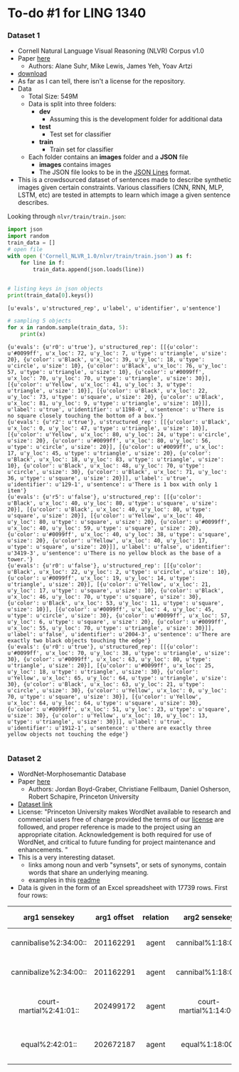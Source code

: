 # To-do #1 for LING 1340


### Dataset 1
- Cornell Natural Language Visual Reasoning (NLVR) Corpus v1.0
- Paper [here](http://alanesuhr.com/suhr2017.pdf)
    - Authors: Alane Suhr, Mike Lewis, James Yeh, Yoav Artzi
- [download](https://github.com/clic-lab/nlvr)
- As far as I can tell, there isn't a license for the repository.
- Data
    - Total Size: 549M
    - Data is split into three folders:
        - **dev**
            - Assuming this is the development folder for additional data
        - **test**
            - Test set for classifier
        - **train**
            - Train set for classifier
    - Each folder contains an **images** folder and a **JSON** file
        - **images** contains images 
        - The JSON file looks to be in the [JSON Lines](http://jsonlines.org/) format. 
- This is a crowdsourced dataset of sentences made to describe synthetic images given certain constraints. Various classifiers (CNN, RNN, MLP, LSTM, etc) are tested in attempts to learn which image a given sentence describes.
        

Looking through `nlvr/train/train.json`:

```python
import json
import random
train_data = []
# open file
with open ('Cornell_NLVR_1.0/nlvr/train/train.json') as f:
    for line in f:
        train_data.append(json.loads(line))
        
```


```python
# listing keys in json objects
print(train_data[0].keys())
```

    [u'evals', u'structured_rep', u'label', u'identifier', u'sentence']



```python
# sampling 5 objects
for x in random.sample(train_data, 5):
    print(x)
```

    {u'evals': {u'r0': u'true'}, u'structured_rep': [[{u'color': u'#0099ff', u'x_loc': 72, u'y_loc': 7, u'type': u'triangle', u'size': 20}, {u'color': u'Black', u'x_loc': 39, u'y_loc': 18, u'type': u'circle', u'size': 10}, {u'color': u'Black', u'x_loc': 76, u'y_loc': 57, u'type': u'triangle', u'size': 10}, {u'color': u'#0099ff', u'x_loc': 70, u'y_loc': 70, u'type': u'triangle', u'size': 30}], [{u'color': u'Yellow', u'x_loc': 41, u'y_loc': 3, u'type': u'triangle', u'size': 10}], [{u'color': u'Black', u'x_loc': 22, u'y_loc': 73, u'type': u'square', u'size': 20}, {u'color': u'Black', u'x_loc': 81, u'y_loc': 9, u'type': u'triangle', u'size': 10}]], u'label': u'true', u'identifier': u'1198-0', u'sentence': u'There is no square closely touching the bottom of a box.'}
    {u'evals': {u'r2': u'true'}, u'structured_rep': [[{u'color': u'Black', u'x_loc': 0, u'y_loc': 47, u'type': u'triangle', u'size': 10}], [{u'color': u'Yellow', u'x_loc': 80, u'y_loc': 24, u'type': u'circle', u'size': 20}, {u'color': u'#0099ff', u'x_loc': 80, u'y_loc': 56, u'type': u'circle', u'size': 20}], [{u'color': u'#0099ff', u'x_loc': 17, u'y_loc': 45, u'type': u'triangle', u'size': 20}, {u'color': u'Black', u'x_loc': 18, u'y_loc': 83, u'type': u'triangle', u'size': 10}, {u'color': u'Black', u'x_loc': 48, u'y_loc': 70, u'type': u'circle', u'size': 30}, {u'color': u'Black', u'x_loc': 71, u'y_loc': 36, u'type': u'square', u'size': 20}]], u'label': u'true', u'identifier': u'129-1', u'sentence': u'There is 1 box with only 1 item'}
    {u'evals': {u'r5': u'false'}, u'structured_rep': [[{u'color': u'Black', u'x_loc': 40, u'y_loc': 80, u'type': u'square', u'size': 20}], [{u'color': u'Black', u'x_loc': 40, u'y_loc': 80, u'type': u'square', u'size': 20}], [{u'color': u'Yellow', u'x_loc': 40, u'y_loc': 80, u'type': u'square', u'size': 20}, {u'color': u'#0099ff', u'x_loc': 40, u'y_loc': 59, u'type': u'square', u'size': 20}, {u'color': u'#0099ff', u'x_loc': 40, u'y_loc': 38, u'type': u'square', u'size': 20}, {u'color': u'Yellow', u'x_loc': 40, u'y_loc': 17, u'type': u'square', u'size': 20}]], u'label': u'false', u'identifier': u'3419-3', u'sentence': u'There is no yellow block as the base of a tower.'}
    {u'evals': {u'r0': u'false'}, u'structured_rep': [[{u'color': u'Black', u'x_loc': 22, u'y_loc': 2, u'type': u'circle', u'size': 10}, {u'color': u'#0099ff', u'x_loc': 19, u'y_loc': 14, u'type': u'triangle', u'size': 20}], [{u'color': u'Yellow', u'x_loc': 21, u'y_loc': 17, u'type': u'square', u'size': 10}, {u'color': u'Black', u'x_loc': 46, u'y_loc': 70, u'type': u'square', u'size': 30}, {u'color': u'Black', u'x_loc': 53, u'y_loc': 11, u'type': u'square', u'size': 10}], [{u'color': u'#0099ff', u'x_loc': 4, u'y_loc': 45, u'type': u'circle', u'size': 30}, {u'color': u'#0099ff', u'x_loc': 57, u'y_loc': 6, u'type': u'square', u'size': 20}, {u'color': u'#0099ff', u'x_loc': 55, u'y_loc': 70, u'type': u'triangle', u'size': 30}]], u'label': u'false', u'identifier': u'2004-3', u'sentence': u'There are exactly two black objects touching the edge'}
    {u'evals': {u'r0': u'true'}, u'structured_rep': [[{u'color': u'#0099ff', u'x_loc': 70, u'y_loc': 38, u'type': u'triangle', u'size': 30}, {u'color': u'#0099ff', u'x_loc': 63, u'y_loc': 80, u'type': u'triangle', u'size': 20}], [{u'color': u'#0099ff', u'x_loc': 25, u'y_loc': 18, u'type': u'triangle', u'size': 30}, {u'color': u'Yellow', u'x_loc': 65, u'y_loc': 64, u'type': u'triangle', u'size': 30}, {u'color': u'Black', u'x_loc': 63, u'y_loc': 21, u'type': u'circle', u'size': 30}, {u'color': u'Yellow', u'x_loc': 0, u'y_loc': 70, u'type': u'square', u'size': 30}], [{u'color': u'Yellow', u'x_loc': 64, u'y_loc': 64, u'type': u'square', u'size': 30}, {u'color': u'#0099ff', u'x_loc': 51, u'y_loc': 23, u'type': u'square', u'size': 30}, {u'color': u'Yellow', u'x_loc': 10, u'y_loc': 13, u'type': u'triangle', u'size': 30}]], u'label': u'true', u'identifier': u'1912-1', u'sentence': u'there are exactly three yellow objects not touching the edge'}



```python

```

### Dataset 2
- WordNet-Morphosemantic Database
- Paper [here](https://wordnet.princeton.edu/wordnet/publications/jbj-jeju-fellbaum.pdf)
    - Authors: Jordan Boyd-Graber, Christiane Fellbaum, Daniel Osherson, Robert Schapire, Princeton University
- [Dataset link](http://wordnet.cs.princeton.edu/downloads.html)
- License: "Princeton University makes WordNet available to research and commercial users free of charge provided the terms of our [license](https://wordnet.princeton.edu/wordnet/license/) are followed, and proper reference is made to the project using an appropriate citation. Acknowledgement is both required for use of WordNet, and critical to future funding for project maintenance and enhancements. "
- This is a very interesting dataset. 
    - links among noun and verb "synsets", or sets of synonyms, contain words that share an underlying meaning. 
    - examples in this [readme](http://wordnetcode.princeton.edu/standoff-files/morphosemantic-links-README.txt)
- Data is given in the form of an Excel spreadsheet with 17739 rows. First four rows: 

**arg1 sensekey**|**arg1 offset**|**relation**|**arg2 sensekey**|**arg2 offset**|**arg1 gloss (abbreviated)**|**arg2 gloss (abbreviated)**
:-----:|:-----:|:-----:|:-----:|:-----:|:-----:|:-----:
cannibalise%2:34:00::|201162291|agent|cannibal%1:18:00::|109891079|eat human flesh|a person who eats human flesh
cannibalize%2:34:00::|201162291|agent|cannibal%1:18:00::|109891079|eat human flesh|a person who eats human flesh
court-martial%2:41:01::|202499172|agent|court-martial%1:14:00::|108331525|subject to trial by court-martial|a military court to try members of the a...
equal%2:42:01::|202672187|agent|equal%1:18:00::|109626238|be equal to in quality or ability; "Noth...|a person who is of equal standing with a...




